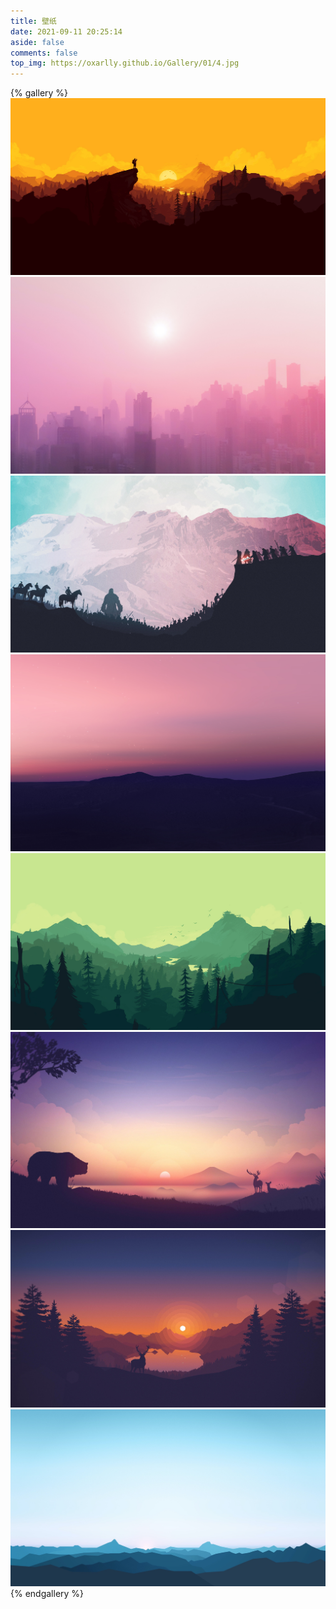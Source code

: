 ```yaml
---
title: 壁纸
date: 2021-09-11 20:25:14
aside: false
comments: false
top_img: https://oxarlly.github.io/Gallery/01/4.jpg
---
```


{% gallery %}
![](01/2.jpg)
![](01/3.jpg)
![](01/4.jpg)
![](01/5.jpg)
![](01/6.jpg)
![](01/7.jpg)
![](01/8.jpg)
![](01/9.jpg)
{% endgallery %}

